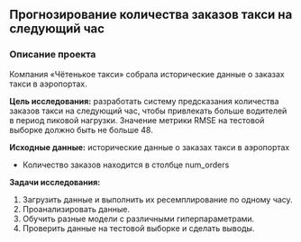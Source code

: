 ## Прогнозирование количества заказов такси на следующий час

### Описание проекта 

Компания «Чётенькое такси» собрала исторические данные о заказах такси в аэропортах.

**Цель исследования:** разработать систему предсказания количества заказов такси на следующий час, чтобы привлекать больше водителей в период пиковой нагрузки. Значение метрики RMSE на тестовой выборке должно быть не больше 48.

**Исходные данные:** исторические данные о заказах такси в аэропортах

- Количество заказов находится в столбце num_orders

**Задачи исследования:**

1. Загрузить данные и выполнить их ресемплирование по одному часу.
2. Проанализировать данные.
3. Обучить разные модели с различными гиперпараметрами.
4. Проверить данные на тестовой выборке и сделать выводы.
